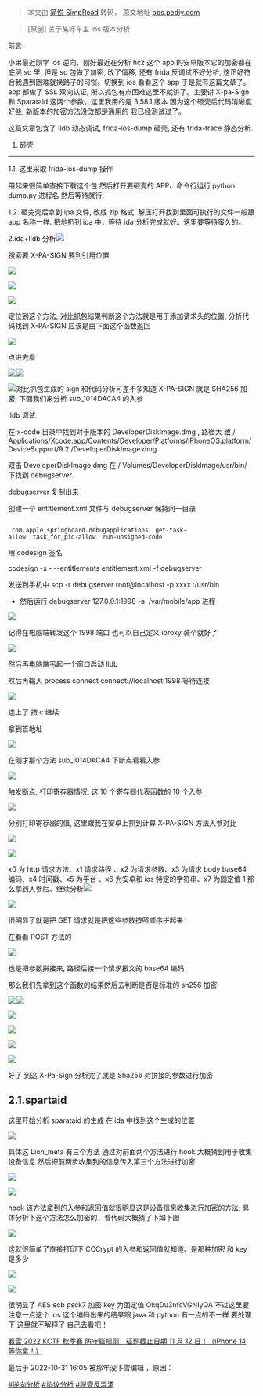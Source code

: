 > 本文由 [简悦 SimpRead](http://ksria.com/simpread/) 转码， 原文地址 [bbs.pediy.com](https://bbs.pediy.com/thread-274941.htm)

> [原创] 关于某好车主 ios 版本分析

前言:  

小弟最近刚学 ios 逆向，刚好最近在分析 hcz 这个 app 的安卓版本它的加密都在底层 so 里, 但是 so 包做了加密, 改了偏移, 还有 frida 反调试不好分析, 这正好符合我遇到困难就换路子的习惯。切换到 ios 看看这个 app 于是就有这篇文章了。app 都做了 SSL 双向认证, 所以抓包有点困难这里不就讲了。主要讲 X-pa-Sign 和 Sparataid 这两个参数。这里我用的是 3.58.1 版本 因为这个砸壳后代码清晰度好些, 新版本的加密方法没改都是通用的 我已经测试过了。

这篇文章包含了 lldb 动态调试, frida-ios-dump 砸壳, 还有 frida-trace 静态分析.

1. 砸壳
-----

1.1. 这里采取 frida-ios-dump 操作

用起来很简单直接下载这个包 然后打开要砸壳的 APP、命令行运行 python dump.py 进程名 然后等待就行.

1.2. 砸完壳后拿到 ipa 文件, 改成 zip 格式, 解压打开找到里面可执行的文件一般跟 app 名称一样. 把他扔到 ida 中，等待 ida 分析完成就好。这里要等待蛮久的。

2.ida+lldb 分析![](https://bbs.pediy.com/upload/attach/202210/884888_75H8A6C9XXTBHMQ.jpg)

搜索要 X-PA-SIGN 要到引用位置

![](https://bbs.pediy.com/upload/attach/202210/884888_VTXR2UN8ZARZGUG.jpg)

![](https://bbs.pediy.com/upload/attach/202210/884888_W9PKDR7E6ZUNHFU.jpg)

![](https://bbs.pediy.com/upload/attach/202210/884888_2QG9M24EQRZM9V9.jpg)

定位到这个方法, 对比抓包结果判断这个方法就是用于添加请求头的位置, 分析代码找到 X-PA-SIGN 应该是由下面这个函数返回

![](https://bbs.pediy.com/upload/attach/202210/884888_BTFCBGCHKH88N3X.jpg)

点进去看

![](https://bbs.pediy.com/upload/attach/202210/884888_V8GU5PY2M8PSGPU.jpg)![](https://bbs.pediy.com/upload/attach/202210/884888_5ENTTDSBD2XNVSV.jpg)

![](https://bbs.pediy.com/upload/attach/202210/884888_FXYYK7Q8YT2HZWC.jpg)对比抓包生成的 sign 和代码分析可差不多知道 X-PA-SIGN 就是 SHA256 加密, 下面我们来分析 sub_1014DACA4 的入参

lldb 调试

在 x-code 目录中找到对于版本的 DeveloperDiskImage.dmg , 路径大 致 / Applications/Xcode.app/Contents/Developer/Platforms/iPhoneOS.platform/DeviceSupport/9.2 /DeveloperDiskImage.dmg

双击 DeveloperDiskImage.dmg 在 / Volumes/DeveloperDiskImage/usr/bin/ 下找到 debugserver.

debugserver 复制出来

创建一个 entitlement.xml 文件与 debugserver 保持同一目录

```
 
 com.apple.springboard.debugapplications  get-task-allow  task_for_pid-allow  run-unsigned-code 
```

用 codesign 签名  

codesign -s - --entitlements entitlement.xml -f debugserver

发送到手机中 scp -r debugserver root@localhost -p xxxx :/usr/bin

*   然后运行 debugserver 127.0.0.1:1998 -a  /var/mobile/app 进程

![](https://bbs.pediy.com/upload/attach/202210/884888_STMM785WX92YMHP.jpg)

记得在电脑端转发这个 1998 端口 也可以自己定义 iproxy 装个就好了

![](https://bbs.pediy.com/upload/attach/202210/884888_42H7VYX97DM7EYJ.jpg)

然后再电脑端另起一个窗口启动 lldb

然后再输入 process connect connect://localhost:1998 等待连接

![](https://bbs.pediy.com/upload/attach/202210/884888_R7GNNJY47Z9AJK4.jpg)

连上了 按 c 继续

拿到首地址

![](https://bbs.pediy.com/upload/attach/202210/884888_SAKUQBYA82Q6P36.jpg)  

在刚才那个方法 sub_1014DACA4 下断点看看入参

![](https://bbs.pediy.com/upload/attach/202210/884888_GVK2M7VKQCK3ZDW.jpg)

触发断点, 打印寄存器情况, 这 10 个寄存器代表函数的 10 个入参

![](https://bbs.pediy.com/upload/attach/202210/884888_4VE6WRQHF4T825X.jpg)

分别打印寄存器的值, 这里跟我在安卓上抓到计算 X-PA-SIGN 方法入参对比

![](https://bbs.pediy.com/upload/attach/202210/884888_DFCH2249GHBA99U.jpg)

![](https://bbs.pediy.com/upload/attach/202210/884888_5FR3R3YU2Q3XZZ4.jpg)

x0 为 http 请求方法、x1 请求路径 、x2 为请求参数、x3 为请求 body base64 编码、x4 时间戳、x5 为平台 、x6 为安卓和 ios 特定的字符串、x7 为固定值 1 那么拿到入参后、继续分析![](https://bbs.pediy.com/upload/attach/202210/884888_5V47VFFKNBEKEJC.jpg)

![](https://bbs.pediy.com/upload/attach/202210/884888_7RB7S8482BQ6BTP.jpg)

很明显了就是把 GET 请求就是把这些参数按照顺序拼起来

在看看 POST 方法的

![](https://bbs.pediy.com/upload/attach/202210/884888_UEYP7PXQQ6W4GKY.jpg)

也是把参数拼接来, 路径后接一个请求报文的 base64 编码

那么我们先拿到这个函数的结果然后去判断是否是标准的 sh256 加密

![](https://bbs.pediy.com/upload/attach/202210/884888_S3YSYG6DECRYS3H.jpg)![](https://bbs.pediy.com/upload/attach/202210/884888_HEGW9FDXY69HJN7.jpg)

![](https://bbs.pediy.com/upload/attach/202210/884888_UUZ5NKVW6AJ58PQ.jpg)

![](https://bbs.pediy.com/upload/attach/202210/884888_S27RCAHQBMJUSZD.jpg)

![](https://bbs.pediy.com/upload/attach/202210/884888_ACM3E9DEMPT3XVA.jpg)

![](https://bbs.pediy.com/upload/attach/202210/884888_QCHTKC2JT56HUET.jpg)

好了 到这 X-Pa-Sign 分析完了就是 Sha256 对拼接的参数进行加密

2.1.spartaid
------------

这里开始分析 sparataid 的生成 在 ida 中找到这个生成的位置

![](https://bbs.pediy.com/upload/attach/202210/884888_YVAUW5RV5YD58TH.jpg)

具体这 Lion_meta 有三个方法 通过对前面两个方法进行 hook 大概猜到用于收集设备信息 然后把前两步收集到的信息传入第三个方法进行加密

![](https://bbs.pediy.com/upload/attach/202210/884888_BVRN9WQH4YNE69W.jpg)

![](https://bbs.pediy.com/upload/attach/202210/884888_QVCKBTTP3FRTGHS.jpg)

hook 该方法拿到的入参和返回值就很明显这是设备信息收集进行加密的方法, 具体分析下这个方法怎么加密的，看代码大概猜了下如下图

![](https://bbs.pediy.com/upload/attach/202210/884888_SEWMFFY5J5KYGA7.jpg)

这就很简单了直接打印下 CCCrypt 的入参和返回值就知道、是那种加密 和 key 是多少

![](https://bbs.pediy.com/upload/attach/202210/884888_VZG6QBBKG4UDHF6.jpg)

![](https://bbs.pediy.com/upload/attach/202210/884888_CXSMHGP845EAHJR.jpg)

很明显了 AES ecb psck7 加密 key 为固定值 OkqDu3nfoVGNIyQA 不过这里要注意一点这个 ios 这个编码出来的结果跟 java 和 python 有一点的不一样 要处理下 这里就不解释了 自己去看吧！

[看雪 2022 KCTF 秋季赛 防守篇规则，征题截止日期 11 月 12 日！（iPhone 14 等你拿！）](https://bbs.pediy.com/thread-274513.htm)

最后于 2022-10-31 16:05 被那年没下雪编辑 ，原因：

[#逆向分析](forum-161-1-118.htm) [#协议分析](forum-161-1-120.htm) [#脱壳反混淆](forum-161-1-122.htm)